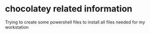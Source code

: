# chocolatey related information

Trying to create some powershell files to install all files needed for my workstation

